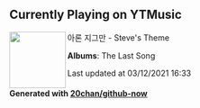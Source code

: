 ## Currently Playing on YTMusic

[<img align="left" width="100" src="https://lh3.googleusercontent.com/Xfw2b9W_zC4Xxj52_SHUjoY9rH7qUGJ8cgEDkY-lZKR8eWcE0j1OnBHLvINhqFNpVad8ItYsyA7CKlyMXQ">](https://music.youtube.com/watch?v=0lFDpldloRE)

아론 지그만 - Steve's Theme

**Albums**: The Last Song

Last updated at 03/12/2021 16:33

#### Generated with [20chan/github-now](https://github.com/20chan/github-now)


<!--
**20chan/20chan** is a ✨ _special_ ✨ repository because its `README.md` (this file) appears on your GitHub profile.

Here are some ideas to get you started:

- 🔭 I’m currently working on ...
- 🌱 I’m currently learning ...
- 👯 I’m looking to collaborate on ...
- 🤔 I’m looking for help with ...
- 💬 Ask me about ...
- 📫 How to reach me: ...
- 😄 Pronouns: ...
- ⚡ Fun fact: ...
-->
